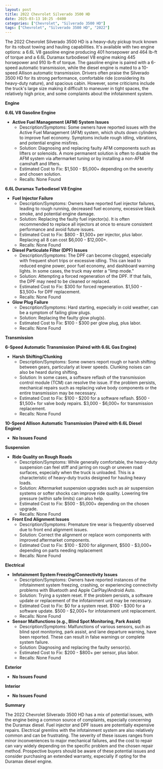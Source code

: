 ```yaml
---
layout: post
title: 2022 Chevrolet Silverado 3500 HD
date: 2025-03-13 10:25 -0400
categories: ["Chevrolet", "Silverado 3500 HD"]
tags: ["Chevrolet", "Silverado 3500 HD", "2022"]
---
```

The 2022 Chevrolet Silverado 3500 HD is a heavy-duty pickup truck known for its robust towing and hauling capabilities. It's available with two engine options: a 6.6L V8 gasoline engine producing 401 horsepower and 464 lb-ft of torque and a 6.6L Duramax turbodiesel V8 engine making 445 horsepower and 910 lb-ft of torque. The gasoline engine is paired with a 6-speed automatic transmission, while the diesel engine is mated to a 10-speed Allison automatic transmission. Drivers often praise the Silverado 3500 HD for its strong performance, comfortable ride (considering its heavy-duty nature), and spacious cabin. However, some criticisms include the truck's large size making it difficult to maneuver in tight spaces, the relatively high price, and some complaints about the infotainment system.

**Engine**

**6.6L V8 Gasoline Engine**

*   **Active Fuel Management (AFM) System Issues**
    *   Description/Symptoms: Some owners have reported issues with the Active Fuel Management (AFM) system, which shuts down cylinders to improve fuel economy. Symptoms include rough idling, vibrations, and potential engine misfires.
    *   Solution: Diagnosing and replacing faulty AFM components such as lifters or solenoids. A more permanent solution is often to disable the AFM system via aftermarket tuning or by installing a non-AFM camshaft and lifters.
    *   Estimated Cost to Fix: $1,500 - $5,000+ depending on the severity and chosen solution.
    *   Recalls: None Found

**6.6L Duramax Turbodiesel V8 Engine**

*   **Fuel Injector Failure**
    *   Description/Symptoms: Owners have reported fuel injector failures, leading to rough running, decreased fuel economy, excessive black smoke, and potential engine damage.
    *   Solution: Replacing the faulty fuel injector(s). It is often recommended to replace all injectors at once to ensure consistent performance and avoid future issues.
    *   Estimated Cost to Fix: $800 - $1,500+ per injector, plus labor. Replacing all 8 can cost $6,000 - $12,000+.
    *   Recalls: None Found
*   **Diesel Particulate Filter (DPF) Issues**
    *   Description/Symptoms: The DPF can become clogged, especially with frequent short trips or excessive idling. This can lead to reduced engine power, poor fuel economy, and dashboard warning lights. In some cases, the truck may enter a "limp mode."
    *   Solution: Attempting a forced regeneration of the DPF. If that fails, the DPF may need to be cleaned or replaced.
    *   Estimated Cost to Fix: $300 for forced regeneration. $1,500 - $3,500+ for DPF replacement.
    *   Recalls: None Found
*   **Glow Plug Failure**
    *   Description/Symptoms: Hard starting, especially in cold weather, can be a symptom of failing glow plugs.
    *   Solution: Replacing the faulty glow plug(s).
    *   Estimated Cost to Fix: $100 - $300 per glow plug, plus labor.
    *   Recalls: None Found

**Transmission**

**6-Speed Automatic Transmission (Paired with 6.6L Gas Engine)**

*   **Harsh Shifting/Clunking**
    *   Description/Symptoms: Some owners report rough or harsh shifting between gears, particularly at lower speeds. Clunking noises can also be heard during shifting.
    *   Solution: In some cases, a software reflash of the transmission control module (TCM) can resolve the issue. If the problem persists, mechanical repairs such as replacing valve body components or the entire transmission may be necessary.
    *   Estimated Cost to Fix: $100 - $200 for a software reflash. $500 - $1,500+ for valve body repairs. $3,000 - $6,000+ for transmission replacement.
    *   Recalls: None Found

**10-Speed Allison Automatic Transmission (Paired with 6.6L Diesel Engine)**

*   **No Issues Found**

**Suspension**

*   **Ride Quality on Rough Roads**
    * Description/Symptoms: While generally comfortable, the heavy-duty suspension can feel stiff and jarring on rough or uneven road surfaces, especially when the truck is unloaded. This is a characteristic of heavy-duty trucks designed for hauling heavy loads.
    * Solution: Aftermarket suspension upgrades such as air suspension systems or softer shocks can improve ride quality. Lowering tire pressure (within safe limits) can also help.
    * Estimated Cost to Fix: $500 - $5,000+ depending on the chosen upgrade.
    * Recalls: None Found
*   **Front End Alignment Issues**
    * Description/Symptoms: Premature tire wear is frequently observed due to front end alignment issues.
    * Solution: Correct the alignment or replace worn components with improved aftermarket components.
    * Estimated Cost to Fix: $100 - $200 for alignment, $500 - $3,000+ depending on parts needing replacement
    * Recalls: None Found

**Electrical**

*   **Infotainment System Freezing/Connectivity Issues**
    *   Description/Symptoms: Owners have reported instances of the infotainment system freezing, crashing, or experiencing connectivity problems with Bluetooth and Apple CarPlay/Android Auto.
    *   Solution: Trying a system reset. If the problem persists, a software update or replacement of the infotainment unit may be necessary.
    *   Estimated Cost to Fix: $0 for a system reset. $100 - $300 for a software update. $500 - $2,000+ for infotainment unit replacement.
    *   Recalls: None Found
*   **Sensor Malfunctions (e.g., Blind Spot Monitoring, Park Assist)**
    *   Description/Symptoms: Malfunctions of various sensors, such as blind spot monitoring, park assist, and lane departure warning, have been reported. These can result in false warnings or complete system failure.
    *   Solution: Diagnosing and replacing the faulty sensor(s).
    *   Estimated Cost to Fix: $200 - $800+ per sensor, plus labor.
    *   Recalls: None Found

**Exterior**

*   **No Issues Found**

**Interior**

*   **No Issues Found**

**Summary**

The 2022 Chevrolet Silverado 3500 HD has a mix of potential issues, with the engine being a common source of complaints, especially concerning the Duramax diesel. Fuel injector and DPF issues are potentially expensive repairs. Electrical gremlins with the infotainment system are also relatively common and can be frustrating. The severity of these issues ranges from minor inconveniences to major mechanical failures, and the cost to repair can vary widely depending on the specific problem and the chosen repair method. Prospective buyers should be aware of these potential issues and consider purchasing an extended warranty, especially if opting for the Duramax diesel engine.

